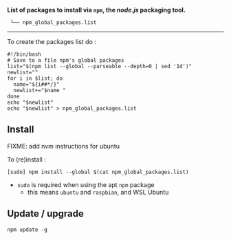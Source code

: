 **List of packages to install via `npm`, the *node.js* packaging tool.**

```
 └── npm_global_packages.list
```

---

To create the packages list do :

```shell
#!/bin/bash
# Save to a file npm's global packages
list="$(npm list --global --parseable --depth=0 | sed '1d')"
newlist=""
for i in $list; do
  name="${i##*/}"
  newlist+="$name "
done
echo "$newlist"
echo "$newlist" > npm_global_packages.list
```

Install
-------

FIXME: add nvm instructions for ubuntu

To (re)install :

```shell
[sudo] npm install --global $(cat npm_global_packages.list)
```

-	`sudo` is required when using the apt `npm` package
	-	this means `ubuntu` and `raspbian`, and WSL Ubuntu

Update / upgrade
----------------

```shell
npm update -g
```
